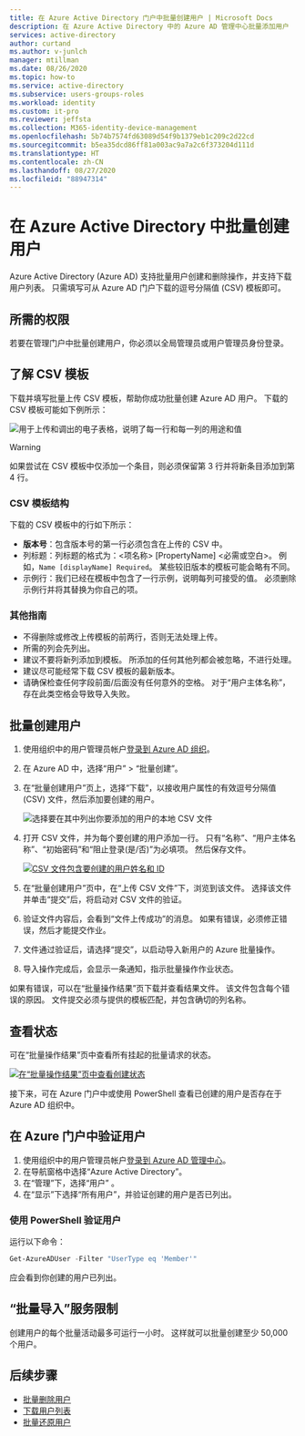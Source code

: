 ```yaml
---
title: 在 Azure Active Directory 门户中批量创建用户 | Microsoft Docs
description: 在 Azure Active Directory 中的 Azure AD 管理中心批量添加用户
services: active-directory
author: curtand
ms.author: v-junlch
manager: mtillman
ms.date: 08/26/2020
ms.topic: how-to
ms.service: active-directory
ms.subservice: users-groups-roles
ms.workload: identity
ms.custom: it-pro
ms.reviewer: jeffsta
ms.collection: M365-identity-device-management
ms.openlocfilehash: 5b74b7574fd63089d54f9b1379eb1c209c2d22cd
ms.sourcegitcommit: b5ea35dcd86ff81a003ac9a7a2c6f373204d111d
ms.translationtype: HT
ms.contentlocale: zh-CN
ms.lasthandoff: 08/27/2020
ms.locfileid: "88947314"
---
```

# <a name="bulk-create-users-in-azure-active-directory"></a>在 Azure Active Directory 中批量创建用户

Azure Active Directory (Azure AD) 支持批量用户创建和删除操作，并支持下载用户列表。 只需填写可从 Azure AD 门户下载的逗号分隔值 (CSV) 模板即可。

## <a name="required-permissions"></a>所需的权限

若要在管理门户中批量创建用户，你必须以全局管理员或用户管理员身份登录。

## <a name="understand-the-csv-template"></a>了解 CSV 模板

下载并填写批量上传 CSV 模板，帮助你成功批量创建 Azure AD 用户。 下载的 CSV 模板可能如下例所示：

![用于上传和调出的电子表格，说明了每一行和每一列的用途和值](./media/users-bulk-add/create-template-example.png)

> [!WARNING]
> 如果尝试在 CSV 模板中仅添加一个条目，则必须保留第 3 行并将新条目添加到第 4 行。 

### <a name="csv-template-structure"></a>CSV 模板结构

下载的 CSV 模板中的行如下所示：

- **版本号**：包含版本号的第一行必须包含在上传的 CSV 中。
- 列标题：列标题的格式为：&lt;项名称&gt; [PropertyName] &lt;必需或空白&gt;。 例如，`Name [displayName] Required`。 某些较旧版本的模板可能会略有不同。
- 示例行：我们已经在模板中包含了一行示例，说明每列可接受的值。 必须删除示例行并将其替换为你自己的项。

### <a name="additional-guidance"></a>其他指南

- 不得删除或修改上传模板的前两行，否则无法处理上传。
- 所需的列会先列出。
- 建议不要将新列添加到模板。 所添加的任何其他列都会被忽略，不进行处理。
- 建议尽可能经常下载 CSV 模板的最新版本。
- 请确保检查任何字段前面/后面没有任何意外的空格。 对于“用户主体名称”，存在此类空格会导致导入失败。

## <a name="to-create-users-in-bulk"></a>批量创建用户

1. 使用组织中的用户管理员帐户[登录到 Azure AD 组织](https://portal.azure.cn)。
1. 在 Azure AD 中，选择“用户” > “批量创建”。
1. 在“批量创建用户”页上，选择“下载”，以接收用户属性的有效逗号分隔值 (CSV) 文件，然后添加要创建的用户。

   ![选择要在其中列出你要添加的用户的本地 CSV 文件](./media/users-bulk-add/upload-button.png)

1. 打开 CSV 文件，并为每个要创建的用户添加一行。 只有“名称”、“用户主体名称”、“初始密码”和“阻止登录(是/否)”为必填项。 然后保存文件。

   [![CSV 文件包含要创建的用户姓名和 ID](./media/users-bulk-add/add-csv-file.png)](./media/users-bulk-add/add-csv-file.png#lightbox)

1. 在“批量创建用户”页中，在“上传 CSV 文件”下，浏览到该文件。 选择该文件并单击“提交”后，将启动对 CSV 文件的验证。
1. 验证文件内容后，会看到“文件上传成功”的消息。 如果有错误，必须修正错误，然后才能提交作业。
1. 文件通过验证后，请选择“提交”，以启动导入新用户的 Azure 批量操作。
1. 导入操作完成后，会显示一条通知，指示批量操作作业状态。

如果有错误，可以在“批量操作结果”页下载并查看结果文件。 该文件包含每个错误的原因。 文件提交必须与提供的模板匹配，并包含确切的列名称。

## <a name="check-status"></a>查看状态

可在“批量操作结果”页中查看所有挂起的批量请求的状态。

   [![在“批量操作结果”页中查看创建状态](./media/users-bulk-add/bulk-center.png)](./media/users-bulk-add/bulk-center.png#lightbox)

接下来，可在 Azure 门户中或使用 PowerShell 查看已创建的用户是否存在于 Azure AD 组织中。

## <a name="verify-users-in-the-azure-portal"></a>在 Azure 门户中验证用户

1. 使用组织中的用户管理员帐户[登录到 Azure AD 管理中心](https://portal.azure.cn)。
1. 在导航窗格中选择“Azure Active Directory”。
1. 在“管理”下，选择“用户” 。
1. 在“显示”下选择“所有用户”，并验证创建的用户是否已列出。

### <a name="verify-users-with-powershell"></a>使用 PowerShell 验证用户

运行以下命令：

``` PowerShell
Get-AzureADUser -Filter "UserType eq 'Member'"
```

应会看到你创建的用户已列出。

## <a name="bulk-import-service-limits"></a>“批量导入”服务限制

创建用户的每个批量活动最多可运行一小时。 这样就可以批量创建至少 50,000 个用户。

## <a name="next-steps"></a>后续步骤

- [批量删除用户](users-bulk-delete.md)
- [下载用户列表](users-bulk-download.md)
- [批量还原用户](users-bulk-restore.md)

